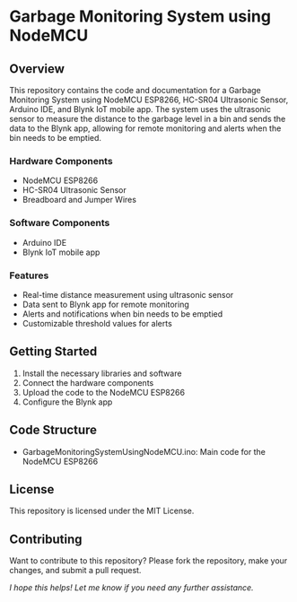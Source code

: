 
# Garbage Monitoring System using NodeMCU

## Overview

This repository contains the code and documentation for a Garbage Monitoring System using NodeMCU ESP8266, HC-SR04 Ultrasonic Sensor, Arduino IDE, and Blynk IoT mobile app. The system uses the ultrasonic sensor to measure the distance to the garbage level in a bin and sends the data to the Blynk app, allowing for remote monitoring and alerts when the bin needs to be emptied.

### Hardware Components

- NodeMCU ESP8266
- HC-SR04 Ultrasonic Sensor
- Breadboard and Jumper Wires

### Software Components

- Arduino IDE
- Blynk IoT mobile app

### Features

- Real-time distance measurement using ultrasonic sensor
- Data sent to Blynk app for remote monitoring
- Alerts and notifications when bin needs to be emptied
- Customizable threshold values for alerts

## Getting Started

1. Install the necessary libraries and software
2. Connect the hardware components
3. Upload the code to the NodeMCU ESP8266
4. Configure the Blynk app

## Code Structure

- GarbageMonitoringSystemUsingNodeMCU.ino: Main code for the NodeMCU ESP8266

## License

This repository is licensed under the MIT License.

## Contributing

Want to contribute to this repository? Please fork the repository, make your changes, and submit a pull request.

_I hope this helps! Let me know if you need any further assistance._
